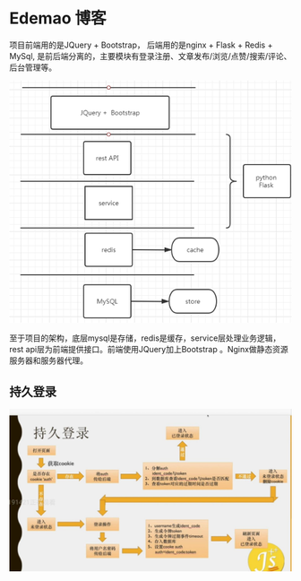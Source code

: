 # Edemao 博客

项目前端用的是JQuery + Bootstrap， 后端用的是nginx + Flask + Redis + MySql, 是前后端分离的，主要模块有登录注册、文章发布/浏览/点赞/搜索/评论、后台管理等。

![](../../public/project/edemao/1.png)

至于项目的架构，底层mysql是存储，redis是缓存，service层处理业务逻辑，rest api层为前端提供接口。前端使用JQuery加上Bootstrap 。Nginx做静态资源服务器和服务器代理。

## 持久登录

![](../../public/project/edemao/2.jpeg)